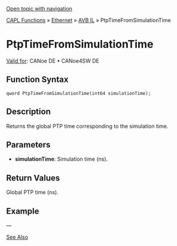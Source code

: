 [Open topic with navigation](../../../../../../CANoeDEFamily.htm#Topics/CAPLFunctions/IP/AVBIL/Functions/CAPLfunctionPtpTimeFromSimulationTime.md)

[CAPL Functions](../../../CAPLfunctions.md) » [Ethernet](../../CAPLEthernetStartPage.md) » [AVB IL](../CAPLfunctionsAVBILOverview.md) » PtpTimeFromSimulationTime

# PtpTimeFromSimulationTime

[Valid for](../../../../Shared/FeatureAvailability.md): CANoe DE • CANoe4SW DE

## Function Syntax

```
qword PtpTimeFromSimulationTime(int64 simulationTime);
```

## Description

Returns the global PTP time corresponding to the simulation time.

## Parameters

- **simulationTime**: Simulation time (ns).

## Return Values

Global PTP time (ns).

## Example

—

[See Also](javascript:void(0);)
